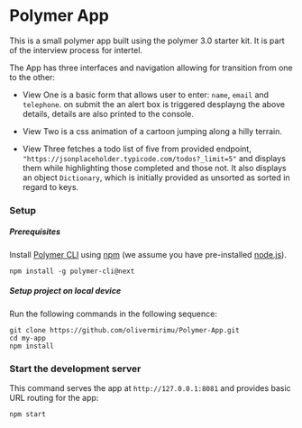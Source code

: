 # Polymer App

This is a small polymer app built using the polymer 3.0 starter kit. It is part of the interview process for intertel.

The App has three interfaces and navigation allowing for transition from one to the other:

- View One is a basic form that allows user to enter: `name`, `email` and `telephone`. on submit the an alert box is triggered desplayng the above details, details are also printed to the console.

- View Two is a css animation of a cartoon jumping along a hilly terrain.

- View Three fetches a todo list of five from provided endpoint, `"https://jsonplaceholder.typicode.com/todos?_limit=5"` and displays them while highlighting those completed and those not. It also displays an object `Dictionary`, which is initially provided as unsorted as sorted in regard to keys.

### Setup

##### Prerequisites

Install [Polymer CLI](https://github.com/Polymer/polymer-cli) using
[npm](https://www.npmjs.com) (we assume you have pre-installed [node.js](https://nodejs.org)).

    npm install -g polymer-cli@next

##### Setup project on local device

Run the following commands in the following sequence:

    git clone https://github.com/olivermirimu/Polymer-App.git
    cd my-app
    npm install

### Start the development server

This command serves the app at `http://127.0.0.1:8081` and provides basic URL
routing for the app:

    npm start
